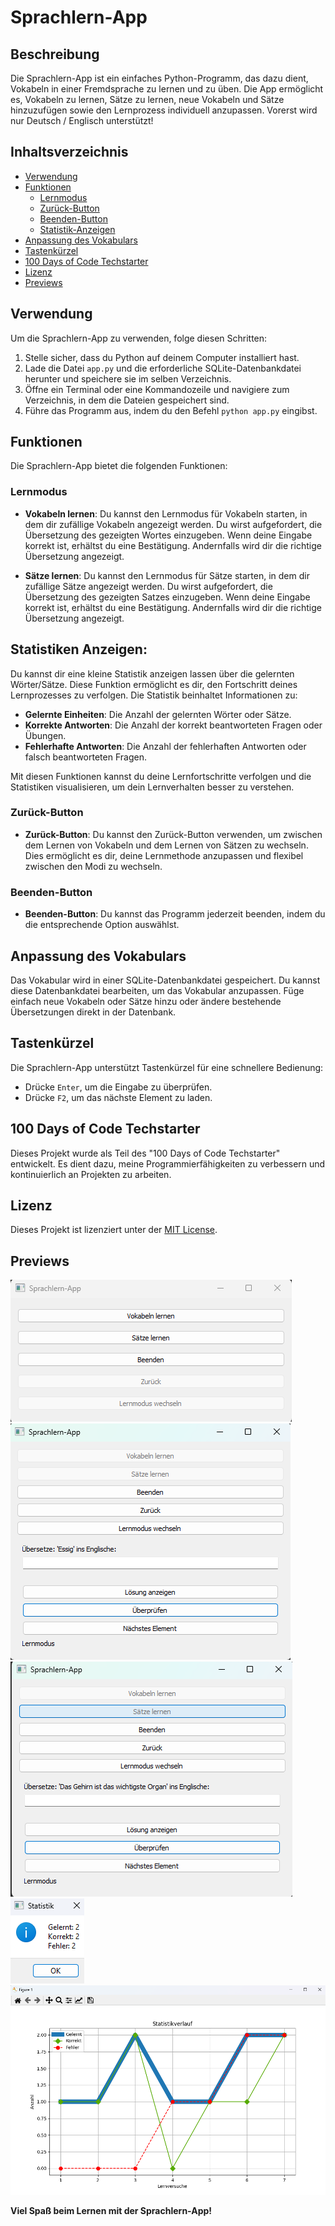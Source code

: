 # Sprachlern-App

## Beschreibung

Die Sprachlern-App ist ein einfaches Python-Programm, das dazu dient, Vokabeln in einer Fremdsprache zu lernen und zu üben. Die App ermöglicht es, Vokabeln zu lernen, Sätze zu lernen, neue Vokabeln und Sätze hinzuzufügen sowie den Lernprozess individuell anzupassen. Vorerst wird nur Deutsch / Englisch unterstützt!

## Inhaltsverzeichnis

- [Verwendung](#verwendung)
- [Funktionen](#funktionen)
  - [Lernmodus](#lernmodus)
  - [Zurück-Button](#zurück-button)
  - [Beenden-Button](#beenden-button)
  - [Statistik-Anzeigen](#statistiken-anzeigen)
- [Anpassung des Vokabulars](#anpassung-des-vokabulars)
- [Tastenkürzel](#tastenkürzel)
- [100 Days of Code Techstarter](#100-days-of-code-techstarter)
- [Lizenz](#license)
- [Previews](#previews)

## Verwendung

Um die Sprachlern-App zu verwenden, folge diesen Schritten:

1. Stelle sicher, dass du Python auf deinem Computer installiert hast.
2. Lade die Datei `app.py` und die erforderliche SQLite-Datenbankdatei herunter und speichere sie im selben Verzeichnis.
3. Öffne ein Terminal oder eine Kommandozeile und navigiere zum Verzeichnis, in dem die Dateien gespeichert sind.
4. Führe das Programm aus, indem du den Befehl `python app.py` eingibst.

## Funktionen

Die Sprachlern-App bietet die folgenden Funktionen:

### Lernmodus

- **Vokabeln lernen**: Du kannst den Lernmodus für Vokabeln starten, in dem dir zufällige Vokabeln angezeigt werden. Du wirst aufgefordert, die Übersetzung des gezeigten Wortes einzugeben. Wenn deine Eingabe korrekt ist, erhältst du eine Bestätigung. Andernfalls wird dir die richtige Übersetzung angezeigt.

- **Sätze lernen**: Du kannst den Lernmodus für Sätze starten, in dem dir zufällige Sätze angezeigt werden. Du wirst aufgefordert, die Übersetzung des gezeigten Satzes einzugeben. Wenn deine Eingabe korrekt ist, erhältst du eine Bestätigung. Andernfalls wird dir die richtige Übersetzung angezeigt.

## Statistiken Anzeigen:

Du kannst dir eine kleine Statistik anzeigen lassen über die gelernten Wörter/Sätze. Diese Funktion ermöglicht es dir, den Fortschritt deines Lernprozesses zu verfolgen. Die Statistik beinhaltet Informationen zu:

- **Gelernte Einheiten**: Die Anzahl der gelernten Wörter oder Sätze.
- **Korrekte Antworten**: Die Anzahl der korrekt beantworteten Fragen oder Übungen.
- **Fehlerhafte Antworten**: Die Anzahl der fehlerhaften Antworten oder falsch beantworteten Fragen.

Mit diesen Funktionen kannst du deine Lernfortschritte verfolgen und die Statistiken visualisieren, um dein Lernverhalten besser zu verstehen.

### Zurück-Button

- **Zurück-Button**: Du kannst den Zurück-Button verwenden, um zwischen dem Lernen von Vokabeln und dem Lernen von Sätzen zu wechseln. Dies ermöglicht es dir, deine Lernmethode anzupassen und flexibel zwischen den Modi zu wechseln.

### Beenden-Button

- **Beenden-Button**: Du kannst das Programm jederzeit beenden, indem du die entsprechende Option auswählst.

## Anpassung des Vokabulars

Das Vokabular wird in einer SQLite-Datenbankdatei gespeichert. Du kannst diese Datenbankdatei bearbeiten, um das Vokabular anzupassen. Füge einfach neue Vokabeln oder Sätze hinzu oder ändere bestehende Übersetzungen direkt in der Datenbank.

## Tastenkürzel

Die Sprachlern-App unterstützt Tastenkürzel für eine schnellere Bedienung:

- Drücke `Enter`, um die Eingabe zu überprüfen.
- Drücke `F2`, um das nächste Element zu laden.

## 100 Days of Code Techstarter

Dieses Projekt wurde als Teil des "100 Days of Code Techstarter" entwickelt. Es dient dazu, meine Programmierfähigkeiten zu verbessern und kontinuierlich an Projekten zu arbeiten.

## Lizenz

Dieses Projekt ist lizenziert unter der [MIT License](LICENSE).

## Previews

![preview](preview.png) ![preview-vokabeln](preview1.png) ![preview-sätze](preview2.png) ![stats_1](stats_1.png) ![stats_2](stats_2.png)

**Viel Spaß beim Lernen mit der Sprachlern-App!**
